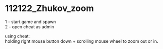 # 112122_Zhukov_zoom
1 - start game and spawn<br/>
2 - open cheat as admin

using cheat:<br/>
holding right mouse button down + scrolling mouse wheel to zoom out or in.
